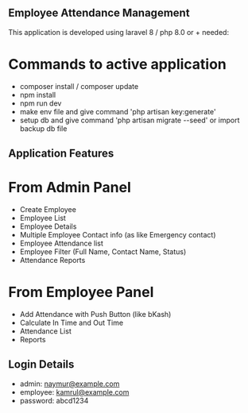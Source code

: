 ## Employee Attendance Management

This application is developed using laravel 8 / php 8.0 or + needed:

# Commands to active application

-   composer install / composer update
-   npm install
-   npm run dev
-   make env file and give command 'php artisan key:generate'
-   setup db and give command 'php artisan migrate --seed' or import backup db file

## Application Features

# From Admin Panel

-   Create Employee
-   Employee List
-   Employee Details
-   Multiple Employee Contact info (as like Emergency contact)
-   Employee Attendance list
-   Employee Filter (Full Name, Contact Name, Status)
-   Attendance Reports

# From Employee Panel

-   Add Attendance with Push Button (like bKash)
-   Calculate In Time and Out Time
-   Attendance List
-   Reports

## Login Details

-   admin: naymur@example.com
-   employee: kamrul@example.com
-   password: abcd1234
